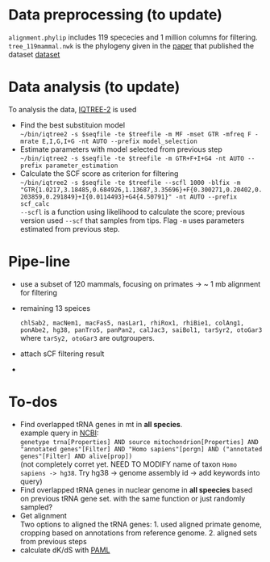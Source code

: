 # Data preprocessing (to update)
`alignment.phylip` includes 119 spececies and 1 million columns for filtering.  
`tree_119mammal.nwk` is the phylogeny given in the [paper](https://academic.oup.com/gigascience/article/9/1/giz159/5695847#191021819) that published the dataset [dataset](https://bds.mpi-cbg.de/hillerlab/120MammalAlignment/Human120way/)  
  
# Data analysis (to update)
To analysis the data, [IQTREE-2](http://www.iqtree.org/doc/) is used  
- Find the best substituion model  
`~/bin/iqtree2 -s $seqfile -te $treefile -m MF -mset GTR -mfreq F -mrate E,I,G,I+G -nt AUTO --prefix model_selection`  
- Estimate parameters with model selected from previous step  
`~/bin/iqtree2 -s $seqfile -te $treefile -m GTR+F+I+G4 -nt AUTO --prefix parameter_estimation`  
- Calculate the SCF score as criterion for filtering  
`~/bin/iqtree2 -s $seqfile -te $treefile --scfl 1000 -blfix -m "GTR{1.0217,3.18485,0.684926,1.13687,3.35696}+F{0.300271,0.20402,0.203859,0.291849}+I{0.0114493}+G4{4.50791}" -nt AUTO --prefix scf_calc`  
`--scfl` is a function using likelihood to calculate the score; previous version used `--scf` that samples from tips. Flag `-m` uses parameters estimated from previous step. 

# Pipe-line
- use a subset of 120 mammals, focusing on primates -> ~ 1 mb alignment for filtering
- remaining 13 speices  

  `chlSab2, macNem1, macFas5, nasLar1, rhiRox1, rhiBie1, colAng1, ponAbe2, hg38, panTro5, panPan2, calJac3, saiBol1, tarSyr2, otoGar3`  
    where `tarSy2, otoGar3` are outgroupers.
 - attach sCF filtering result
 -
# To-dos
  * Find overlapped tRNA genes in mt in **all species**.  
  example query in [NCBI](https://www.ncbi.nlm.nih.gov/gene/):  
  `genetype trna[Properties] AND source mitochondrion[Properties] AND "annotated genes"[Filter] AND "Homo sapiens"[porgn] AND ("annotated genes"[Filter] AND alive[prop])`  
  (not completely corret yet. NEED TO MODIFY name of taxon `Homo sapiens -> hg38`. Try hg38 -> genome assembly id -> add keywords into query)
  * Find overlapped tRNA genes in nuclear genome in **all speecies** based on previous tRNA gene set. with the same function or just randomly sampled?
  * Get alignment   
  Two options to aligned the tRNA genes: 1. used aligned primate genome, cropping based on annotations from reference genome. 2. aligned sets from previous steps
  * calculate dK/dS with [PAML](http://abacus.gene.ucl.ac.uk/software/paml.html)
  

